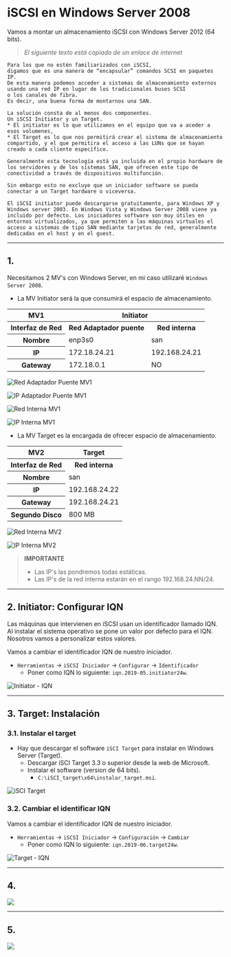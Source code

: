 
# iSCSI en Windows Server 2008

Vamos a montar un almacenamiento iSCSI con Windows Server 2012 (64 bits).

> *El siguiente texto está copiado de un enlace de internet*

```
Para los que no estén familiarizados con iSCSI,
digamos que es una manera de “encapsular” comandos SCSI en paquetes IP.
De esta manera podemos acceder a sistemas de almacenamiento externos
usando una red IP en lugar de los tradicionales buses SCSI
o los canales de fibra.
Es decir, una buena forma de montarnos una SAN.

La solución consta de al menos dos componentes.
Un iSCSI Initiator y un Target.
* El initiator es lo que utilizamos en el equipo que va a aceder a esos volumenes,
* El Target es lo que nos permitirá crear el sistema de almacenamiento compartido, y el que permitira el acceso a las LUNs que se hayan creado a cada cliente específico.

Generalmente esta tecnología está ya incluida en el propio hardware de los servidores y de los sistemas SAN, que ofrecen este tipo de conectividad a través de dispositivos multifunción.

Sin embargo esto no excluye que un iniciador software se pueda conectar a un Target hardware o viceversa.

El iSCSI initiator puede descargarse gratuitamente, para Windows XP y Windows server 2003. En Windows Vista y Windows Server 2008 viene ya incluido por defecto. Los iniciadores software son muy útiles en entornos virtualizados, ya que permiten a las máquinas virtuales el acceso a sistemas de tipo SAN mediante tarjetas de red, generalmente dedicadas en el host y en el guest.
```

---

## 1.

Necesitamos 2 MV's con Windows Server, en mi caso utilizaré `Windows Server 2008`.

* La MV Initiator será la que consumirá el espacio de almacenamiento.

<table>
  <tr>
    <th>MV1</th>
    <th colspan="2">Initiator</th>
  </tr>
  <tr>
    <th>Interfaz de Red</th>
    <th>Red Adaptador puente</th>
    <th>Red interna</th>
  </tr>
  <tr>
     <th>Nombre</th>
     <td>enp3s0</td>
     <td>san</td>
  </tr>
  <tr>
    <th>IP</th>
    <td>172.18.24.21</td>
    <td>192.168.24.21</td>
  </tr>
  <tr>
    <th>Gateway</th>
    <td>172.18.0.1</td>
    <td>NO</td>
  </tr>
</table>

![Red Adaptador Puente MV1](./images/red-externa-mv1.png)

![IP Adaptador Puente MV1](./images/ip-externa-mv1.png)

![Red Interna MV1](./images/red-interna-mv1.png)

![IP Interna MV1](./images/ip-interna-mv1.png)

* La MV Target es la encargada de ofrecer espacio de almacenamiento.

<table>
  <tr>
    <th>MV2</th>
    <th>Target</th>
  </tr>
  <tr>
    <th>Interfaz de Red</th>
    <th>Red interna</th>
  </tr>
  <tr>
     <th>Nombre</th>
     <td>san</td>
  </tr>
  <tr>
    <th>IP</th>
    <td>192.168.24.22</td>
  </tr>
  <tr>
    <th>Gateway</th>
    <td>192.168.24.21</td>
  </tr>
  <tr>
    <th>Segundo Disco</th>
    <td>800 MB</td>
  </tr>
</table>

![Red Interna MV2](./images/red-interna-mv2.png)

![IP Interna MV2](./images/ip-interna-mv2.png)

> **IMPORTANTE**
> * Las IP's las pondremos todas estáticas.
> * Las IP's de la red interna estarán en el rango 192.168.24.NN/24.

---

## 2. Initiator: Configurar IQN

Las máquinas que intervienen en iSCSI usan un identificador llamado IQN. Al instalar el sistema operativo se pone un valor por defecto para el IQN. Nosotros vamos a personalizar estos valores.

Vamos a cambiar el identificador IQN de nuestro iniciador.

* `Herramientas` -> `iSCSI Iniciador` -> `Configurar` -> `Identificador`
  * Poner como IQN lo siguiente: `iqn.2019-05.initiator24w`.

![Initiator - IQN](./images/iqn-initiator.png)

---

## 3. Target: Instalación

### 3.1. Instalar el target

* Hay que descargar el software `iSCI Target` para instalar en Windows Server (Target).
  * Descargar iSCI Target 3.3 o superior desde la web de Microsoft.
  * Instalar el software (version de 64 bits).
    * `C:\iSCI_target\x64\instalar_target.msi`.

![iSCI Target](./images/iSCI-target.png)

### 3.2. Cambiar el identificar IQN

Vamos a cambiar el identificador IQN de nuestro iniciador.

* `Herramientas` -> `iSCSI Iniciador` -> `Configuración` -> `Cambiar`
  * Poner como IQN lo siguiente: `iqn.2019-06.target24w`.

![Target - IQN](./images/iqn-t.png)

---

## 4.



![](./images/.png)

---

## 5.



![](./images/.png)
